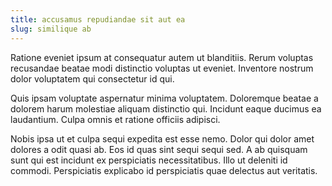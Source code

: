 ```yaml
---
title: accusamus repudiandae sit aut ea
slug: similique ab
---
```


Ratione eveniet ipsum at consequatur autem ut blanditiis. Rerum voluptas recusandae beatae modi distinctio voluptas ut eveniet. Inventore nostrum dolor voluptatem qui consectetur id qui.

Quis ipsam voluptate aspernatur minima voluptatem. Doloremque beatae a dolorem harum molestiae aliquam distinctio qui. Incidunt eaque ducimus ea laudantium. Culpa omnis et ratione officiis adipisci.

Nobis ipsa ut et culpa sequi expedita est esse nemo. Dolor qui dolor amet dolores a odit quasi ab. Eos id quas sint sequi sequi sed. A ab quisquam sunt qui est incidunt ex perspiciatis necessitatibus. Illo ut deleniti id commodi. Perspiciatis explicabo id perspiciatis quae delectus aut veritatis.
